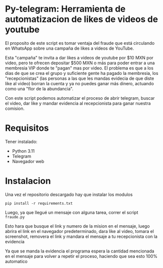 # Py-telegram: Herramienta de automatizacion de likes de videos de youtube

El proposito de este script es tomar ventaja del fraude que está circulando en WhatsApp sobre una campaña de likes a videos de YouTube.

Esta "campaña" te invita a dar likes a videos de youtube por $10 MXN por video, pero te ofrecen depositar $500 MXN o más para poder entrar a una membresia VIP donde te "pagan" mas por video. El problema es que a los dias de que se crea el grupo y suficiente gente ha pagado la membresia, los "recepcionistas" (las personas a las que les mandas evidecia de que diste like al video) borran la cuenta y ya no puedes ganar más dinero, actuando como una "flor de la abundancia".

Con este script podemos automatizar el proceso de abrir telegram, buscar el video, dar like y mandar evidencia al recepcionista para ganar nuestra comision.

# Requisitos

Tener instalado:

- Python 3.11
- Telegram
- Navegador web

# Instalacion

Una vez el repositorio descargado hay que instalar los modulos

`pip install -r requirements.txt`

Luego, ya que llegué un mensaje con alguna tarea, correr el script `fraude.py`

Esto hara que busque el link y numero de la mision en el mensaje, luego abrira el link en el navegador predeterminado, dara like al video, tomara el screenshot, removera el link y mandara el mensaje a tu recepcionista con la evidencia

Ya que se manda la evidencia el programa espera la cantidad mencionada en el mensaje para volver a repetir el proceso, haciendo que sea esto 100% automatico
